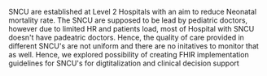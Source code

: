 SNCU are established at Level 2 Hospitals with an aim to reduce Neonatal mortality rate. The SNCU are supposed to be lead by pediatric doctors, however due to limited HR and patients load, most of Hospital with SNCU doesn't have padeatric doctors. Hence, the quality of care provided in different SNCU's are not uniform and there are no initatives to monitor that as well. Hence, we explored possibility of creating FHIR implementation guidelines for SNCU's for digtitalization and clinical decision support 

